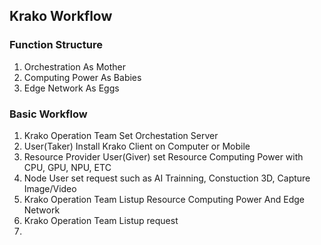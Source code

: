 ## Krako Workflow

### Function Structure
1. Orchestration As Mother
2. Computing Power As Babies
3. Edge Network As Eggs

### Basic Workflow
1. Krako Operation Team Set Orchestation Server
2. User(Taker) Install Krako Client on Computer or Mobile
3. Resource Provider User(Giver) set Resource Computing Power with CPU, GPU, NPU, ETC
4. Node User set request such as AI Trainning, Constuction 3D, Capture Image/Video
5. Krako Operation Team Listup Resource Computing Power And Edge Network
6. Krako Operation Team Listup request 
7. 
